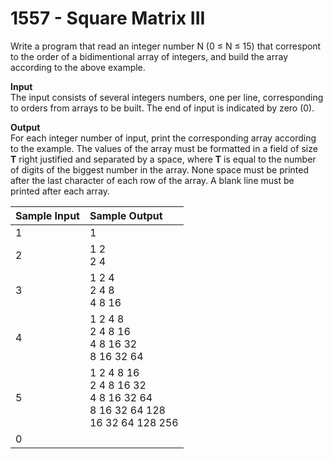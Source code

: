 # 1557 - Square Matrix III

Write a program that read an integer number N (0 ≤ N ≤ 15) that correspont to the order of a bidimentional array of integers, and build the array according to the above example.

**Input**<br>
The input consists of several integers numbers, one per line, corresponding to orders from arrays to be built. The end of input is indicated by zero (0).

**Output**<br>
For each integer number of input, print the corresponding array according to the example. The values ​​of the array must be formatted in a field of size **T** right justified and separated by a space, where **T** is equal to the number of digits of the biggest number in the array. None space must be printed after the last character of each row of the array. A blank line must be printed after each array.

| Sample Input | Sample Output                                                                                                     |
|:-------------|:------------------------------------------------------------------------------------------------------------------|
| 1            | 1                                                                                                                 |
| 2            | 1 2 <br> 2 4                                                                                                      |
| 3            | 1  2  4 <br> 2  4  8 <br> 4  8 16                                                                                 |
| 4            | 1  2  4  8 <br> 2  4  8 16 <br> 4  8 16 32 <br> 8 16 32 64                                                        |
| 5            | 1   2   4   8  16 <br>  2   4   8  16  32 <br>  4   8  16  32  64 <br>  8  16  32  64 128 <br> 16  32  64 128 256 |
| 0            |                                                                                                                   |


 

  